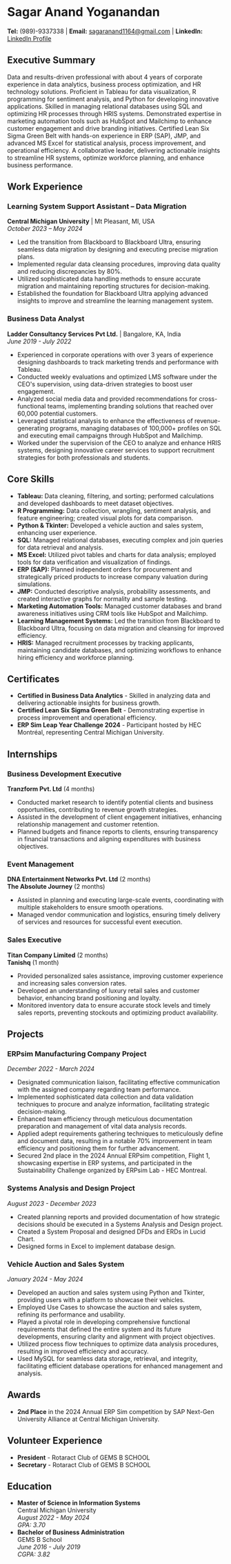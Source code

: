 # Sagar Anand Yoganandan

**Tel:** (989)-9337338 | **Email:** sagaranand1164@gmail.com | **LinkedIn:** [LinkedIn Profile](#)

## Executive Summary
Data and results-driven professional with about 4 years of corporate experience in data analytics, business process optimization, and HR technology solutions. Proficient in Tableau for data visualization, R programming for sentiment analysis, and Python for developing innovative applications. Skilled in managing relational databases using SQL and optimizing HR processes through HRIS systems. Demonstrated expertise in marketing automation tools such as HubSpot and Mailchimp to enhance customer engagement and drive branding initiatives. Certified Lean Six Sigma Green Belt with hands-on experience in ERP (SAP), JMP, and advanced MS Excel for statistical analysis, process improvement, and operational efficiency. A collaborative leader, delivering actionable insights to streamline HR systems, optimize workforce planning, and enhance business performance.

## Work Experience
### Learning System Support Assistant – Data Migration  
**Central Michigan University** | Mt Pleasant, MI, USA  
*October 2023 – May 2024*  
- Led the transition from Blackboard to Blackboard Ultra, ensuring seamless data migration by designing and executing precise migration plans.
- Implemented regular data cleansing procedures, improving data quality and reducing discrepancies by 80%.
- Utilized sophisticated data handling methods to ensure accurate migration and maintaining reporting structures for decision-making.
- Established the foundation for Blackboard Ultra applying advanced insights to improve and streamline the learning management system.

### Business Data Analyst  
**Ladder Consultancy Services Pvt Ltd.** | Bangalore, KA, India  
*June 2019 - July 2022*  
- Experienced in corporate operations with over 3 years of experience designing dashboards to track marketing trends and performance with Tableau.
- Conducted weekly evaluations and optimized LMS software under the CEO's supervision, using data-driven strategies to boost user engagement.
- Analyzed social media data and provided recommendations for cross-functional teams, implementing branding solutions that reached over 60,000 potential customers.
- Leveraged statistical analysis to enhance the effectiveness of revenue-generating programs, managing databases of 100,000+ profiles on SQL and executing email campaigns through HubSpot and Mailchimp.
- Worked under the supervision of the CEO to analyze and enhance HRIS systems, designing innovative career services to support recruitment strategies for both professionals and students.

## Core Skills
- **Tableau:** Data cleaning, filtering, and sorting; performed calculations and developed dashboards to meet dataset objectives.
- **R Programming:** Data collection, wrangling, sentiment analysis, and feature engineering; created visual plots for data comparison.
- **Python & Tkinter:** Developed a vehicle auction and sales system, enhancing user experience.
- **SQL:** Managed relational databases, executing complex and join queries for data retrieval and analysis.
- **MS Excel:** Utilized pivot tables and charts for data analysis; employed tools for data verification and visualization of findings.
- **ERP (SAP):** Planned independent orders for procurement and strategically priced products to increase company valuation during simulations.
- **JMP:** Conducted descriptive analysis, probability assessments, and created interactive graphs for normality and sample testing.
- **Marketing Automation Tools:** Managed customer databases and brand awareness initiatives using CRM tools like HubSpot and Mailchimp.
- **Learning Management Systems:** Led the transition from Blackboard to Blackboard Ultra, focusing on data migration and cleansing for improved efficiency.
- **HRIS:** Managed recruitment processes by tracking applicants, maintaining candidate databases, and optimizing workflows to enhance hiring efficiency and workforce planning.

## Certificates
- **Certified in Business Data Analytics** - Skilled in analyzing data and delivering actionable insights for business growth.
- **Certified Lean Six Sigma Green Belt** - Demonstrating expertise in process improvement and operational efficiency.
- **ERP Sim Leap Year Challenge 2024** - Participant hosted by HEC Montréal, representing Central Michigan University.

## Internships
### Business Development Executive  
**Tranzform Pvt. Ltd** (4 months)  
- Conducted market research to identify potential clients and business opportunities, contributing to revenue growth strategies.
- Assisted in the development of client engagement initiatives, enhancing relationship management and customer retention.
- Planned budgets and finance reports to clients, ensuring transparency in financial transactions and aligning expenditures with business objectives.

### Event Management  
**DNA Entertainment Networks Pvt. Ltd** (2 months)  
**The Absolute Journey** (2 months)  
- Assisted in planning and executing large-scale events, coordinating with multiple stakeholders to ensure smooth operations.
- Managed vendor communication and logistics, ensuring timely delivery of services and resources for successful event execution.

### Sales Executive  
**Titan Company Limited** (2 months)  
**Tanishq** (1 month)  
- Provided personalized sales assistance, improving customer experience and increasing sales conversion rates.
- Developed an understanding of luxury retail sales and customer behavior, enhancing brand positioning and loyalty.
- Monitored inventory data to ensure accurate stock levels and timely sales reports, preventing stockouts and optimizing product availability.

## Projects
### ERPsim Manufacturing Company Project  
*December 2022 - March 2024*  
- Designated communication liaison, facilitating effective communication with the assigned company regarding team performance.
- Implemented sophisticated data collection and data validation techniques to procure and analyze information, facilitating strategic decision-making.
- Enhanced team efficiency through meticulous documentation preparation and management of vital data analysis records.
- Applied adept requirements gathering techniques to meticulously define and document data, resulting in a notable 70% improvement in team efficiency and positioning them for further advancement.
- Secured 2nd place in the 2024 Annual ERPsim competition, Flight 1, showcasing expertise in ERP systems, and participated in the Sustainability Challenge organized by ERPsim Lab - HEC Montreal.

### Systems Analysis and Design Project  
*August 2023 - December 2023*  
- Created planning reports and provided documentation of how strategic decisions should be executed in a Systems Analysis and Design project.
- Created a System Proposal and designed DFDs and ERDs in Lucid Chart.
- Designed forms in Excel to implement database design.

### Vehicle Auction and Sales System  
*January 2024 - May 2024*  
- Developed an auction and sales system using Python and Tkinter, providing users with a platform to showcase their vehicles.
- Employed Use Cases to showcase the auction and sales system, refining its performance and usability.
- Played a pivotal role in developing comprehensive functional requirements that defined the entire system and its future developments, ensuring clarity and alignment with project objectives.
- Utilized process flow techniques to optimize data analysis procedures, resulting in improved efficiency and accuracy.
- Used MySQL for seamless data storage, retrieval, and integrity, facilitating efficient database operations for enhanced management and analysis.

## Awards
- **2nd Place** in the 2024 Annual ERP Sim competition by SAP Next-Gen University Alliance at Central Michigan University.

## Volunteer Experience
- **President** - Rotaract Club of GEMS B SCHOOL
- **Secretary** - Rotaract Club of GEMS B SCHOOL

## Education
- **Master of Science in Information Systems**  
  Central Michigan University  
  *August 2022 - May 2024*  
  *GPA: 3.70*  
- **Bachelor of Business Administration**  
  GEMS B School  
  *June 2016 - July 2019*  
  *CGPA: 3.82*

